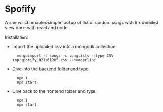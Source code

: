# Spofify

A site which enables simple lookup of list of random songs with it's detailed view done with react and node.

Installation:

- Import the uploaded csv into a mongodb collection
	
		mongoimport -d songs -c songlists --type CSV top_spotify_021e61205.csv --headerline

- Dive into the backend folder and type,

		npm i
		npm start

- Dive back to the frontend folder and type,

		npm i
		npm start
